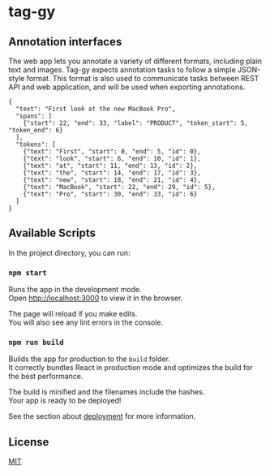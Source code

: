 # tag-gy

## Annotation interfaces

The web app lets you annotate a variety of different formats, including plain text and images. Tag-gy expects annotation tasks to follow a simple JSON-style format. This format is also used to communicate tasks between REST API and web application, and will be used when exporting annotations.

```
{
  "text": "First look at the new MacBook Pro",
  "spans": [
    {"start": 22, "end": 33, "label": "PRODUCT", "token_start": 5, "token_end": 6}
  ],
  "tokens": [
    {"text": "First", "start": 0, "end": 5, "id": 0},
    {"text": "look", "start": 6, "end": 10, "id": 1},
    {"text": "at", "start": 11, "end": 13, "id": 2},
    {"text": "the", "start": 14, "end": 17, "id": 3},
    {"text": "new", "start": 18, "end": 21, "id": 4},
    {"text": "MacBook", "start": 22, "end": 29, "id": 5},
    {"text": "Pro", "start": 30, "end": 33, "id": 6}
  ]
}
```

## Available Scripts

In the project directory, you can run:

### `npm start`

Runs the app in the development mode.<br />
Open [http://localhost:3000](http://localhost:3000) to view it in the browser.

The page will reload if you make edits.<br />
You will also see any lint errors in the console.

### `npm run build`

Builds the app for production to the `build` folder.<br />
It correctly bundles React in production mode and optimizes the build for the best performance.

The build is minified and the filenames include the hashes.<br />
Your app is ready to be deployed!

See the section about [deployment](https://facebook.github.io/create-react-app/docs/deployment) for more information.

## License
[MIT](https://choosealicense.com/licenses/mit/)
